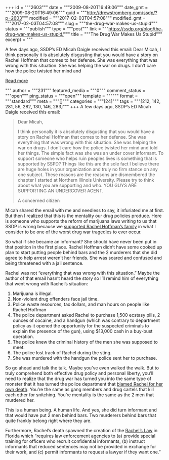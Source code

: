 +++
id = """2603"""
date = """2009-08-20T16:49:06"""
date_gmt = """2009-08-20T16:49:06"""
guid = """http://drewstromberg.com/ssdp/?p=2603"""
modified = """2017-02-03T04:57:08"""
modified_gmt = """2017-02-03T04:57:08"""
slug = """the-drug-war-makes-us-stupid"""
status = """publish"""
type = """post"""
link = """https://ssdp.org/blog/the-drug-war-makes-us-stupid/"""
title = """The Drug War Makes Us Stupid"""
excerpt = """<p>A few days ago, SSDP&#8217;s ED Micah Daigle received this email: Dear Micah, I think personally it is absolutely disgusting that you would have a story on Rachel Hoffman that comes to her defense. She was everything that was wrong with this situation. She was helping the war on drugs. I don&#8217;t care how the police twisted her mind and</p>
<div class="h10"></div>
<p><a class="more-link2 flat" href="https://ssdp.org/blog/the-drug-war-makes-us-stupid/">Read more</a></p>
"""
author = """231"""
featured_media = """0"""
comment_status = """open"""
ping_status = """open"""
template = """"""
format = """standard"""
meta = """[]"""
categories = """[24]"""
tags = """[212, 142, 281, 56, 282, 130, 146, 283]"""
+++
A few days ago, SSDP&#8217;s ED Micah Daigle received this email:
<blockquote>Dear Micah,

I think personally it is absolutely disgusting that you would have a story on Rachel Hoffman that comes to her defense. She was everything that was wrong with this situation. She was helping the war on drugs. I don&#8217;t care how the police twisted her mind and told her things. The simple fact was she was an under cover informant. To support someone who helps ruin peoples lives is something that is supported by SSPD? Things like this are the sole fact I believe there are huge holes in your organization and truly no firm stance on any one subject. These reasons are the reasons are dismembered the chapter I started at Northern Illinois University. Please try to think about what you are supporting and who. YOU GUYS ARE SUPPORTING AN UNDERCOVER AGENT.

A concerned citizen</blockquote>
Micah shared the email with me and needless to say, it infuriated me at first. But then I realized that this is the mentality our drug policies produce. Here is someone who supports the reform of marijuana laws writing to us that SSDP is wrong because we <a href="http://ssdp.org/rememberrachel/">supported Rachel Hoffman&#8217;s family</a> in what I consider to be one of the worst drug war tragedies to ever occur.

So what if she became an informant? She should have never been put in that position in the first place. Rachel Hoffman didn&#8217;t have some cooked up plan to start putting people behind bars and the 2 murderers that she did agree to help arrest weren&#8217;t her friends. She was scared and confused and being threatened with a jail sentence.

Rachel was not &#8220;everything that was wrong with this situation.&#8221; Maybe the author of that email hasn&#8217;t heard the story so I&#8217;ll remind him of everything that went wrong with Rachel&#8217;s situation:
<ol>
	<li>Marijuana is illegal.</li>
	<li>Non-violent drug offenders face jail time.</li>
	<li>Police waste resources, tax dollars, and man hours on people like Rachel Hoffman</li>
	<li>The police department asked Rachel to purchase 1,500 ecstasy pills, 2 ounces of cocaine, and a handgun (which was contrary to department policy as it opened the opportunity for the suspected criminals to explain the presence of the gun), using $13,000 cash in a buy-bust operation.</li>
	<li>The police knew the criminal history of the men she was supposed to meet.</li>
	<li>The police lost track of Rachel during the sting.</li>
	<li>She was murdered with the handgun the police sent her to purchase.</li>
</ol>
So go ahead and talk the talk. Maybe you&#8217;ve even walked the walk. But to truly comprehend both effective drug policy and personal liberty, you&#8217;ll need to realize that the drug war has turned you into the same type of monster that it has turned the police department that <a href="http://www.reason.com/blog/show/126475.html">blamed Rachel for her own death</a>. You&#8217;re the same as gang members and drug cartels that kill each other for snitching. You&#8217;re mentality is the same as the 2 men that murdered her.

This is a human being. A human life. And yes, she did turn informant and that would have put 2 men behind bars. Two murderers behind bars that quite frankly belong right where they are.

Furthermore, Rachel&#8217;s death spawned the creation of the <a href="http://www.mpp.org/states/florida/news/rachels-law-signed-by-gov.html">Rachel&#8217;s Law</a> in Florida which &#8220;requires law enforcement agencies to (a) provide special training for officers who recruit confidential informants, (b) instruct informants that reduced sentences may not be provided in exchange for their work, and (c) permit informants to request a lawyer if they want one.&#8221;
